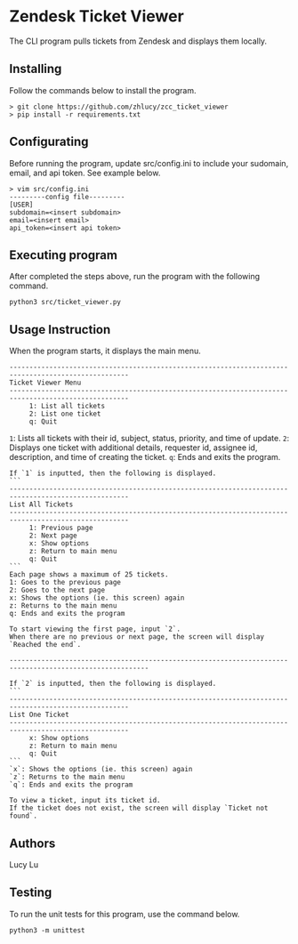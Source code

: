 # Zendesk Ticket Viewer

The CLI program pulls tickets from Zendesk and displays them locally.

## Installing
Follow the commands below to install the program.
```
> git clone https://github.com/zhlucy/zcc_ticket_viewer
> pip install -r requirements.txt
```

## Configurating
Before running the program, update src/config.ini to include your sudomain, email, and api token.
See example below.
```
> vim src/config.ini
---------config file---------
[USER]
subdomain=<insert subdomain>
email=<insert email>
api_token=<insert api token>
```

## Executing program
After completed the steps above, run the program with the following command.
```
python3 src/ticket_viewer.py
```

## Usage Instruction
When the program starts, it displays the main menu.
```
----------------------------------------------------------------------------------------------------
Ticket Viewer Menu
----------------------------------------------------------------------------------------------------
     1: List all tickets
     2: List one ticket
     q: Quit
```
`1`: Lists all tickets with their id, subject, status, priority, and time of update.
`2`: Displays one ticket with additional details, requester id, assignee id, description, and time of creating the ticket.
`q`: Ends and exits the program.

	If `1` is inputted, then the following is displayed.
	```
	----------------------------------------------------------------------------------------------------
	List All Tickets
	----------------------------------------------------------------------------------------------------
		 1: Previous page
		 2: Next page
		 x: Show options
		 z: Return to main menu
		 q: Quit
	```
	Each page shows a maximum of 25 tickets.
	1: Goes to the previous page
	2: Goes to the next page
	x: Shows the options (ie. this screen) again
	z: Returns to the main menu
	q: Ends and exits the program

	To start viewing the first page, input `2`.
	When there are no previous or next page, the screen will display `Reached the end`.
	
	---------------------------------------------------------------------------------------------------------
	
	If `2` is inputted, then the following is displayed.
	```
	----------------------------------------------------------------------------------------------------
	List One Ticket
	----------------------------------------------------------------------------------------------------
		 x: Show options
		 z: Return to main menu
		 q: Quit
	```
	`x`: Shows the options (ie. this screen) again
	`z`: Returns to the main menu
	`q`: Ends and exits the program

	To view a ticket, input its ticket id.
	If the ticket does not exist, the screen will display `Ticket not found`.

## Authors

Lucy Lu

## Testing
To run the unit tests for this program, use the command below.
```
python3 -m unittest
```